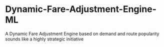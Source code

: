 # Dynamic-Fare-Adjustment-Engine-ML
A Dynamic Fare Adjustment Engine based on demand and route popularity sounds like a highly strategic initiative
